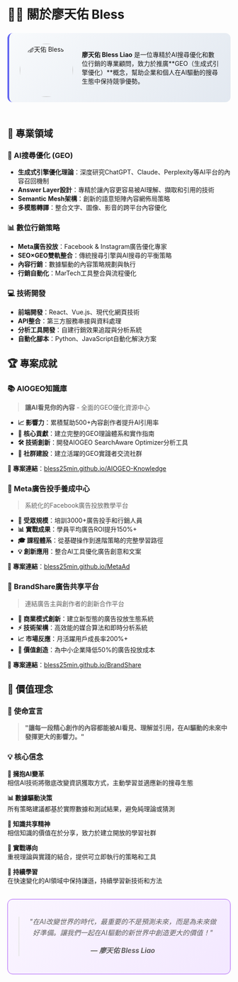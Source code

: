 # 👨‍💻 關於廖天佑 Bless

<div class="author-intro">
<img src="https://github.com/bless25min.png" alt="廖天佑 Bless" width="120" height="120" style="border-radius: 50%; float: left; margin: 0 20px 20px 0;">

**廖天佑 Bless Liao** 是一位專精於AI搜尋優化和數位行銷的專業顧問，致力於推廣**GEO（生成式引擎優化）**概念，幫助企業和個人在AI驅動的搜尋生態中保持競爭優勢。

</div>

<div style="clear: both;"></div>

## 🎯 專業領域

### 🤖 AI搜尋優化 (GEO)
- **生成式引擎優化理論**：深度研究ChatGPT、Claude、Perplexity等AI平台的內容召回機制
- **Answer Layer設計**：專精於讓內容更容易被AI理解、擷取和引用的技術
- **Semantic Mesh架構**：創新的語意矩陣內容網佈局策略
- **多模態轉譯**：整合文字、圖像、影音的跨平台內容優化

### 📊 數位行銷策略
- **Meta廣告投放**：Facebook & Instagram廣告優化專家
- **SEO×GEO雙軌整合**：傳統搜尋引擎與AI搜尋的平衡策略
- **內容行銷**：數據驅動的內容策略規劃與執行
- **行銷自動化**：MarTech工具整合與流程優化

### 💻 技術開發
- **前端開發**：React、Vue.js、現代化網頁技術
- **API整合**：第三方服務串接與資料處理
- **分析工具開發**：自建行銷效果追蹤與分析系統
- **自動化腳本**：Python、JavaScript自動化解決方案

## 🏆 專案成就

### 📚 AIOGEO知識庫
> **讓AI看見你的內容** - 全面的GEO優化資源中心

- **📈 影響力**：累積幫助500+內容創作者提升AI引用率
- **🎯 核心貢獻**：建立完整的GEO理論體系和實作指南
- **🛠️ 技術創新**：開發AIOGEO SearchAware Optimizer分析工具
- **🌟 社群建設**：建立活躍的GEO實踐者交流社群

**🔗 專案連結**：[bless25min.github.io/AIOGEO-Knowledge](https://bless25min.github.io/AIOGEO-Knowledge/)

### 🎯 Meta廣告投手養成中心
> 系統化的Facebook廣告投放教學平台

- **👥 受眾規模**：培訓3000+廣告投手和行銷人員
- **📊 實戰成果**：學員平均廣告ROI提升150%+
- **🎓 課程體系**：從基礎操作到進階策略的完整學習路徑
- **💡 創新應用**：整合AI工具優化廣告創意和文案

**🔗 專案連結**：[bless25min.github.io/MetaAd](https://bless25min.github.io/MetaAd/)

### 🤝 BrandShare廣告共享平台
> 連結廣告主與創作者的創新合作平台

- **🔄 商業模式創新**：建立新型態的廣告投放生態系統
- **⚡ 技術架構**：高效能的媒合算法和即時分析系統
- **📈 市場反應**：月活躍用戶成長率200%+
- **🎯 價值創造**：為中小企業降低50%的廣告投放成本

**🔗 專案連結**：[bless25min.github.io/BrandShare](https://bless25min.github.io/BrandShare/)

## 🌱 價值理念

### 🎯 使命宣言
> **"讓每一段精心創作的內容都能被AI看見、理解並引用，在AI驅動的未來中發揮更大的影響力。"**

### 💡 核心信念

**🤖 擁抱AI變革**  
相信AI技術將徹底改變資訊獲取方式，主動學習並適應新的搜尋生態

**📊 數據驅動決策**  
所有策略建議都基於實際數據和測試結果，避免純理論或猜測

**🤝 知識共享精神**  
相信知識的價值在於分享，致力於建立開放的學習社群

**🎯 實戰導向**  
重視理論與實踐的結合，提供可立即執行的策略和工具

**🔄 持續學習**  
在快速變化的AI領域中保持謙遜，持續學習新技術和方法

<div class="footer-quote">

> *"在AI改變世界的時代，最重要的不是預測未來，而是為未來做好準備。讓我們一起在AI驅動的新世界中創造更大的價值！"*
> 
> **— 廖天佑 Bless Liao**

</div>

<style>
.author-intro {
  background: linear-gradient(135deg, #f8fafc 0%, #e2e8f0 100%);
  padding: 24px;
  border-radius: 12px;
  margin: 24px 0;
  border-left: 4px solid #6366f1;
}

.experience-timeline {
  background: #f9fafb;
  padding: 20px;
  border-radius: 8px;
  margin: 20px 0;
  border-left: 3px solid #10b981;
}

.experience-timeline h4 {
  color: #1f2937;
  margin-bottom: 8px;
}

.skills-matrix {
  background: linear-gradient(135deg, #fef3c7 0%, #fde68a 100%);
  padding: 24px;
  border-radius: 12px;
  margin: 24px 0;
  font-family: monospace;
}

.skills-matrix h3 {
  margin-bottom: 12px;
  color: #92400e;
}

.certifications {
  background: linear-gradient(135deg, #ecfdf5 0%, #d1fae5 100%);
  padding: 24px;
  border-radius: 12px;
  margin: 24px 0;
}

.contact-grid {
  display: grid;
  grid-template-columns: repeat(auto-fit, minmax(250px, 1fr));
  gap: 20px;
  margin: 24px 0;
}

.contact-grid > div {
  background: #f8fafc;
  padding: 20px;
  border-radius: 8px;
  border: 1px solid #e2e8f0;
}

.cta-section {
  background: linear-gradient(135deg, #e0f2fe 0%, #b3e5fc 100%);
  padding: 32px;
  border-radius: 16px;
  margin: 32px 0;
  text-align: center;
  border: 1px solid #0277bd;
}

.footer-quote {
  background: linear-gradient(135deg, #faf5ff 0%, #f3e8ff 100%);
  padding: 24px;
  border-radius: 12px;
  margin: 32px 0;
  text-align: center;
  border: 1px solid #a855f7;
  font-style: italic;
}

.footer-quote blockquote {
  margin: 0;
  font-size: 1.1em;
  line-height: 1.6;
}
</style>
